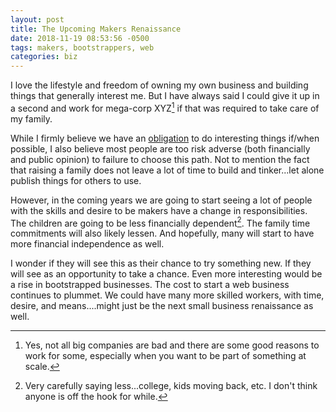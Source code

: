 ```yaml
---
layout: post
title: The Upcoming Makers Renaissance
date: 2018-11-19 08:53:56 -0500
tags: makers, bootstrappers, web
categories: biz
---
```


I love the lifestyle and freedom of owning my own business and building things that generally interest me. But I have always said I could give it up in a second and work for mega-corp XYZ[^1] if that was required to take care of my family.

While I firmly believe we have an [obligation](https://scottw.com/obligation) to do interesting things if/when possible, I also believe most people are too risk adverse (both financially and public opinion) to failure to choose this path. Not to mention the fact that raising a family does not leave a lot of time to build and tinker...let alone publish things for others to use.

However, in the coming years we are going to start seeing a lot of people with the skills and desire to be makers have a change in responsibilities. The children are going to be less financially dependent[^2]. The family time commitments will also likely lessen. And hopefully, many will start to have more financial independence as well. 

I wonder if they will see this as their chance to try something new. If they will see as an opportunity to take a chance. Even more interesting would be a rise in bootstrapped businesses. The cost to start a web business continues to plummet. We could have many more skilled workers, with time, desire, and means....might just be the next small business renaissance as well.


[^1]: Yes,  not all big companies are bad and there are some good reasons to work for some, especially when you want to be part of something at scale.
[^2]: Very carefully saying less...college, kids moving back, etc. I don't think anyone is off the hook for while. 

